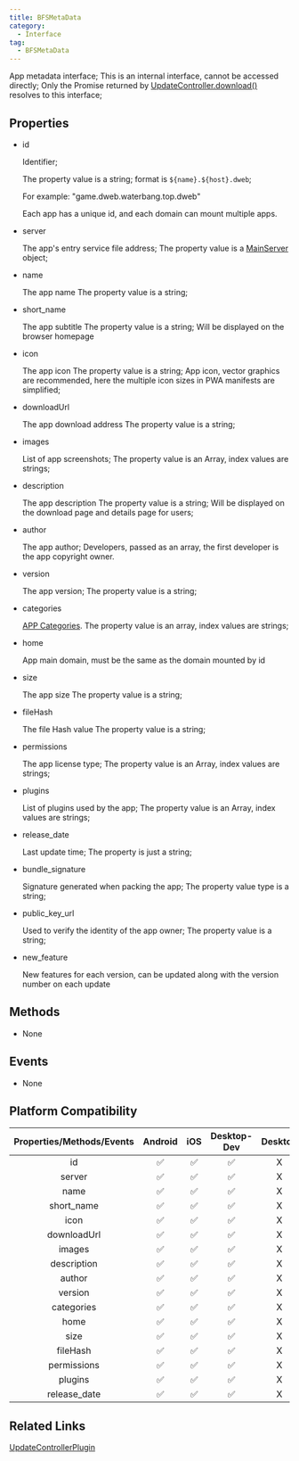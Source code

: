 ```yaml
---
title: BFSMetaData
category:
  - Interface
tag:
  - BFSMetaData
---
```


App metadata interface;
This is an internal interface, cannot be accessed directly;
Only the Promise returned by [UpdateController.download()](../../plugin/update-controller/download.md) resolves to this interface;

 
## Properties

  - id 

    Identifier; 
    
    The property value is a string; format is `${name}.${host}.dweb`;
    
    For example: "game.dweb.waterbang.top.dweb"
    
    Each app has a unique id, and each domain can mount multiple apps.

  - server

    The app's entry service file address;
    The property value is a [MainServer](../main-server/index.md) object; 

  - name 

    The app name
    The property value is a string;


  - short_name 

    The app subtitle
    The property value is a string;
    Will be displayed on the browser homepage

  - icon 

    The app icon
    The property value is a string;
    App icon, vector graphics are recommended, here the multiple icon sizes in PWA manifests are simplified;


  - downloadUrl

    The app download address
    The property value is a string;


  - images 

    List of app screenshots;
    The property value is an Array, index values are strings;

  - description 

    The app description
    The property value is a string;
    Will be displayed on the download page and details page for users;

  - author 

    The app author;
    Developers, passed as an array, the first developer is the app copyright owner.

  - version 

    The app version;
    The property value is a string;

  - categories

    [APP Categories](https://github.com/w3c/manifest/wiki/Categories).
    The property value is an array, index values are strings;

  - home 

    App main domain, must be the same as the domain mounted by id

  - size

    The app size
    The property value is a string;

  - fileHash

    The file Hash value
    The property value is a string;

  - permissions

    The app license type;
    The property value is an Array, index values are strings;

  - plugins

    List of plugins used by the app;
    The property value is an Array, index values are strings;

  - release_date

    Last update time;
    The property is just a string;

  - bundle_signature

    Signature generated when packing the app;
    The property value type is a string;

  - public_key_url

    Used to verify the identity of the app owner;
    The property value is a string;

  - new_feature 

    New features for each version, can be updated along with the version number on each update


## Methods

  - None

## Events

  - None 

## Platform Compatibility

| Properties/Methods/Events | Android | iOS | Desktop-Dev | Desktop |  
|:-----------------------:|:-------:|:---:|:----------:|:-------:|
| id                      | ✅       | ✅   | ✅          | X       |
| server                  | ✅       | ✅   | ✅          | X       |
| name                    | ✅       | ✅   | ✅          | X       |
| short_name              | ✅       | ✅   | ✅          | X       |
| icon                    | ✅       | ✅   | ✅          | X       |
| downloadUrl             | ✅       | ✅   | ✅          | X       |
| images                  | ✅       | ✅   | ✅          | X       |
| description             | ✅       | ✅   | ✅          | X       |
| author                  | ✅       | ✅   | ✅          | X       |  
| version                 | ✅       | ✅   | ✅          | X       |
| categories              | ✅       | ✅   | ✅          | X       |
| home                    | ✅       | ✅   | ✅          | X       |
| size                    | ✅       | ✅   | ✅          | X       |
| fileHash                | ✅       | ✅   | ✅          | X       |
| permissions             | ✅       | ✅   | ✅          | X       |
| plugins                 | ✅       | ✅   | ✅          | X       |
| release_date            | ✅       | ✅   | ✅          | X       |

## Related Links

[UpdateControllerPlugin](../../plugin/update-controller/index.md)